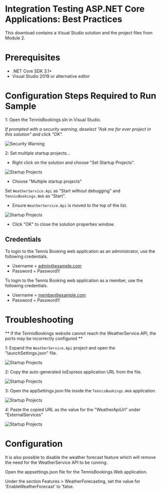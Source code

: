 # Integration Testing ASP.NET Core Applications: Best Practices

This download contains a Visual Studio solution and the project files from Module 2.

# Prerequisites

- .NET Core SDK 3.1+
- Visual Studio 2019 or alternative editor

# Configuration Steps Required to Run Sample

1: Open the TennisBookings.sln in Visual Studio.

*If prompted with a security warning, deselect "Ask me for ever project in this solution" and click "OK".*

![Security Warning](images/image-01.png)

2: Set multiple startup projects...

- Right click on the solution and choose "Set Startup Projects".

![Startup Projects](images/image-02.png)

- Choose "Multiple startup projects"

Set `WeatherService.Api` as "Start without debugging" and `TennisBookings.Web` as "Start".

- Ensure `WeatherService.Api` is moved to the top of the list.

![Startup Projects](images/image-03.png)

- Click "OK" to close the solution properties window.

## Credentials

To login to the Tennis Booking web application as an administrator, use the following credentials.

- Username = admin@example.com
- Password = Password1!

To login to the Tennis Booking web application as a member, use the following credentials.

- Username = member@example.com
- Password = Password1!

# Troubleshooting

** If the TennisBookings website cannot reach the WeatherService.API, the ports may be incorrectly configured **

1: Expand the `WeatherService.Api` project and open the "launchSettings.json" file.

![Startup Projects](images/image-04.png)

2: Copy the auto-generated iisExpress application URL from the file.

![Startup Projects](images/image-05.png)

3: Open the appSettings.json file inside the `TennisBookings.Web` application.

![Startup Projects](images/image-06.png)

4: Paste the copied URL as the value for the "WeatherApiUrl" under "ExternalServices"

![Startup Projects](images/image-07.png)

# Configuration

It is also possible to disable the weather forecast feature which will remove the need for the WeatherService API to be running.

Open the appsettings.json file for the TennisBookings.Web application.

Under the section Features > WeatherForecasting, set the value for 'EnableWeatherForecast' to 'false.